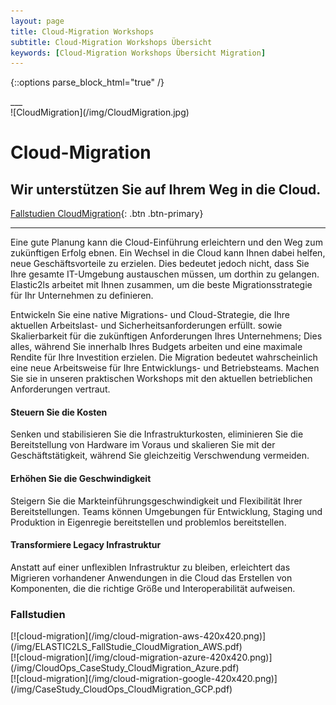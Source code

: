 ```yaml
---
layout: page
title: Cloud-Migration Workshops
subtitle: Cloud-Migration Workshops Übersicht
keywords: [Cloud-Migration Workshops Übersicht Migration]
---
```

{::options parse_block_html="true" /}
<div class="slider">
___

<div id="carousel" class="carousel">

<div class="carousel-inner">

<div class="item active">![CloudMigration](/img/CloudMigration.jpg)

# Cloud-Migration

## Wir unterstützen Sie auf Ihrem Weg in die Cloud.

[Fallstudien CloudMigration](#CloudMigration_AWS){: .btn .btn-primary}
</div>

___

</div>

</div>

</div>

<div class="grid-content">

<div class="col-sm-24 col-md-12">

Eine gute Planung kann die Cloud-Einführung erleichtern und den Weg zum zukünftigen Erfolg ebnen. Ein Wechsel in die Cloud kann Ihnen dabei helfen, neue Geschäftsvorteile zu erzielen. Dies bedeutet jedoch nicht, dass Sie Ihre gesamte IT-Umgebung austauschen müssen, um dorthin zu gelangen. Elastic2ls arbeitet mit Ihnen zusammen, um die beste Migrationsstrategie für Ihr Unternehmen zu definieren.

Entwickeln Sie eine native Migrations- und Cloud-Strategie, die Ihre aktuellen Arbeitslast- und Sicherheitsanforderungen erfüllt. sowie Skalierbarkeit für die zukünftigen Anforderungen Ihres Unternehmens; Dies alles, während Sie innerhalb Ihres Budgets arbeiten und eine maximale Rendite für Ihre Investition erzielen. Die Migration bedeutet wahrscheinlich eine neue Arbeitsweise für Ihre Entwicklungs- und Betriebsteams. Machen Sie sie in unseren praktischen Workshops mit den aktuellen betrieblichen Anforderungen vertraut.

</div>

<div class="col-sm-8 col-md-4">

<div class="boxes flexible">

#### Steuern Sie die Kosten

Senken und stabilisieren Sie die Infrastrukturkosten, eliminieren Sie die Bereitstellung von Hardware im Voraus und skalieren Sie mit der Geschäftstätigkeit, während Sie gleichzeitig Verschwendung vermeiden.
</div>

</div>

<div class="col-sm-8 col-md-4">

<div class="boxes flexible">

#### Erhöhen Sie die Geschwindigkeit

Steigern Sie die Markteinführungsgeschwindigkeit und Flexibilität Ihrer Bereitstellungen. Teams können Umgebungen für Entwicklung, Staging und Produktion in Eigenregie bereitstellen und problemlos bereitstellen.
</div>

</div>

<div class="col-sm-8 col-md-4">

<div class="boxes flexible">

#### Transformiere Legacy Infrastruktur

Anstatt auf einer unflexiblen Infrastruktur zu bleiben, erleichtert das Migrieren vorhandener Anwendungen in die Cloud das Erstellen von Komponenten, die die richtige Größe und Interoperabilität aufweisen.
</div>

</div>

</div>

<div class="grid-content">

<div class="col-sm-24 col-md-12">

### Fallstudien

</div>

<div class="col-sm-8 col-md-4">

<div class="boxes flexible">[![cloud-migration](/img/cloud-migration-aws-420x420.png)](/img/ELASTIC2LS_FallStudie_CloudMigration_AWS.pdf)
</div>

</div>

<div class="col-sm-8 col-md-4">

<div class="boxes flexible feature_toogle">[![cloud-migration](/img/cloud-migration-azure-420x420.png)](/img/CloudOps_CaseStudy_CloudMigration_Azure.pdf)
</div>

</div>

<div class="col-sm-8 col-md-4">

<div class="boxes flexible feature_toogle">[![cloud-migration](/img/cloud-migration-google-420x420.png)](/img/CaseStudy_CloudOps_CloudMigration_GCP.pdf)
</div>

</div>
